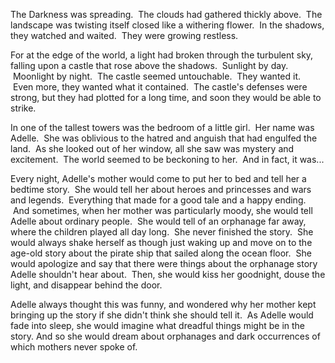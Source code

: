 The Darkness was spreading.  The clouds had gathered thickly above.  The
landscape was twisting itself closed like a withering flower.  In the
shadows, they watched and waited.  They were growing restless.

For at the edge of the world, a light had broken through the turbulent
sky, falling upon a castle that rose above the shadows.  Sunlight by
day.  Moonlight by night.  The castle seemed untouchable.  They wanted
it.  Even more, they wanted what it contained.  The castle's defenses
were strong, but they had plotted for a long time, and soon they would
be able to strike.

In one of the tallest towers was the bedroom of a little girl.  Her name
was Adelle.  She was oblivious to the hatred and anguish that had
engulfed the land.  As she looked out of her window, all she saw was
mystery and excitement.  The world seemed to be beckoning to her.  And
in fact, it was...

Every night, Adelle's mother would come to put her to bed and tell her a
bedtime story.  She would tell her about heroes and princesses and wars
and legends.  Everything that made for a good tale and a happy ending.
 And sometimes, when her mother was particularly moody, she would tell
Adelle about ordinary people.  She would tell of an orphanage far away,
where the children played all day long.  She never finished the story.
 She would always shake herself as though just waking up and move on to
the age-old story about the pirate ship that sailed along the ocean
floor.  She would apologize and say that there were things about the
orphanage story Adelle shouldn't hear about.  Then, she would kiss her
goodnight, douse the light, and disappear behind the door.

Adelle always thought this was funny, and wondered why her mother kept
bringing up the story if she didn't think she should tell it.  As Adelle
would fade into sleep, she would imagine what dreadful things might be
in the story. And so she would dream about orphanages and dark
occurrences of which mothers never spoke of.
